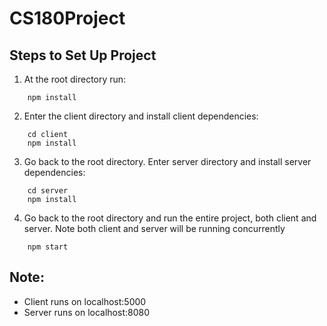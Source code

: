 # CS180Project

## Steps to Set Up Project

1. At the root directory run:
```
    npm install
```

2. Enter the client directory and install client dependencies:

```
    cd client
    npm install
```

3. Go back to the root directory. Enter server directory and install server dependencies:

```
    cd server
    npm install
```

4. Go back to the root directory and run the entire project, both client and server. Note both client and server will be running concurrently

```
    npm start
```

## Note:
- Client runs on localhost:5000
- Server runs on localhost:8080
